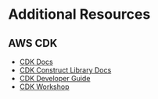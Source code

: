 # Additional Resources

## AWS CDK

- [CDK Docs](https://docs.aws.amazon.com/cdk/api/v2/)
- [CDK Construct Library Docs](https://docs.aws.amazon.com/cdk/api/v2/docs/aws-construct-library.html)
- [CDK Developer Guide](https://docs.aws.amazon.com/cdk/v2/guide/home.html)
- [CDK Workshop](https://cdkworkshop.com/)

